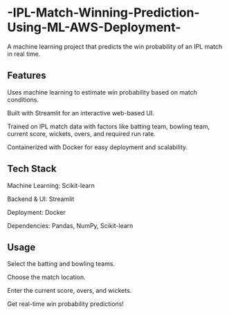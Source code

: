 # -IPL-Match-Winning-Prediction-Using-ML-AWS-Deployment-
A machine learning project that predicts the win probability of an IPL match in real time.

## Features
Uses machine learning to estimate win probability based on match conditions.

Built with Streamlit for an interactive web-based UI.

Trained on IPL match data with factors like batting team, bowling team, current score, wickets, overs, and required run rate.

Containerized with Docker for easy deployment and scalability.

## Tech Stack
Machine Learning: Scikit-learn

Backend & UI: Streamlit

Deployment: Docker

Dependencies: Pandas, NumPy, Scikit-learn

## Usage
Select the batting and bowling teams.

Choose the match location.

Enter the current score, overs, and wickets.

Get real-time win probability predictions!
